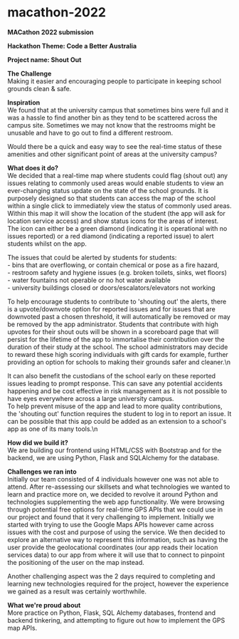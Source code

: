 # macathon-2022
**MACathon 2022 submission**

**Hackathon Theme: Code a Better Australia**

**Project name: Shout Out**

**The Challenge**<br />
Making it easier and encouraging people to participate in keeping school grounds clean & safe.

**Inspiration**<br />
We found that at the university campus that sometimes bins were full and it was a hassle to find another bin as they tend to be scattered across the campus site.
Sometimes we may not know that the restrooms might be unusable and have to go out to find a different restroom.

Would there be a quick and easy way to see the real-time status of these amenities and other significant point of areas at the university campus?


**What does it do?**<br />
We decided that a real-time map where students could flag (shout out) any issues relating to commonly used areas would enable students to view an ever-changing status update on the state of the school grounds.
It is purposely designed so that students can access the map of the school within a single click to immediately view the status of commonly used areas. 
Within this map it will show the location of the student (the app will ask for location service access) and show status icons for the areas of interest.
The icon can either be a green diamond (indicating it is operational with no issues reported) or a red diamond (indicating a reported issue) to alert students whilst on the app.<br />

The issues that could be alerted by students for students:<br />
    - bins that are overflowing, or contain chemical or pose as a fire hazard,<br />
    - restroom safety and hygiene issues (e.g. broken toilets, sinks, wet floors)<br />
    - water fountains not operable or no hot water available<br />
    - university buildings closed or doors/escalators/elevators not working<br />

To help encourage students to contribute to 'shouting out' the alerts, there is a upvote/downvote option for reported issues and for issues that are downvoted past a chosen threshold, it will automatically be removed or may be removed by the app administrator.
Students that contribute with high upvotes for their shout outs will be shown in a scoreboard page that will persist for the lifetime of the app to immortalise their contribution over the duration of their study at the school. The school administrators may decide to reward these high scoring individuals with gift cards for example, further providing an option for schools to making their grounds safer and cleaner.\n

It can also benefit the custodians of the school early on these reported issues leading to prompt response. This can save any potential accidents happening and be cost effective in risk management as it is not possible to have eyes everywhere across a large university campus.<br />
To help prevent misuse of the app and lead to more quality contributions, the 'shouting out' function requires the student to log in to report an issue. It can be possible that this app could be added as an extension to a school's app as one of its many tools.\n


**How did we build it?**<br />
We are building our frontend using HTML/CSS with Bootstrap and for the backend, we are using Python, Flask and SQLAlchemy for the database.<br />

**Challenges we ran into**<br />
Initially our team consisted of 4 individuals however one was not able to attend. After re-assessing our skillsets and what technologies we wanted to learn and practice more on, we decided to revolve it around Python and technologies supplementing the web app functionality.
We were browsing through potential free options for real-time GPS APIs that we could use in our project and found that it very challenging to implement. Initially we started with trying to use the Google Maps APIs however came across issues with the cost and purpose of using the service. We then decided to explore an alternative way to represent this information, such as having the user provide the geolocational coordinates (our app reads their location services data) to our app from where it will use that to connect to pinpoint the positioning of the user on the map instead.

Another challenging aspect was the 2 days required to completing and learning new technologies required for the project, however the experience we gained as a result was certainly worthwhile.<br />

**What we're proud about**<br />
More practice on Python, Flask, SQL Alchemy databases, frontend and backend tinkering, and attempting to figure out how to implement the GPS map APIs.